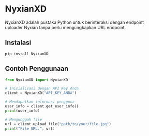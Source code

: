 # NyxianXD
NyxianXD adalah pustaka Python untuk berinteraksi dengan endpoint uploader Nyxian tanpa perlu mengungkapkan URL endpoint.

## Instalasi
```
pip install NyxianXD
```

## Contoh Penggunaan
```python
from NyxianXD import NyxianXD

# Inisialisasi dengan API Key Anda
client = NyxianXD("API_KEY_ANDA")

# Mendapatkan informasi pengguna
user_info = client.get_user_info()
print(user_info)

# Mengunggah file
url = client.upload_file("path/to/your/file.jpg")
print("File URL:", url)
```
